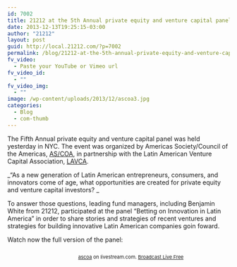 ```yaml
---
id: 7002
title: 21212 at the 5th Annual private equity and venture capital panel by AS/COA
date: 2013-12-13T19:25:15-03:00
author: "21212"
layout: post
guid: http://local.21212.com/?p=7002
permalink: /blog/21212-at-the-5th-annual-private-equity-and-venture-capital-panel-by-ascoa/
fv_video:
  - Paste your YouTube or Vimeo url
fv_video_id:
  - ""
fv_video_img:
  - ""
image: /wp-content/uploads/2013/12/ascoa3.jpg
categories:
  - Blog
  - com-thumb
---
```

The Fifth Annual private equity and venture capital panel was held yesterday in NYC. The event was organized by Americas Society/Council of the Americas, [AS/COA](http://www.as-coa.org/), in partnership with the Latin American Venture Capital Association, [LAVCA](http://www.lavca.org/).

_&#8220;As a new generation of Latin American entrepreneurs, consumers, and innovators come of age, what opportunities are created for private equity and venture capital investors? _

To answer those questions, leading fund managers, including Benjamin White from 21212, participated at the panel &#8220;Betting on Innovation in Latin America&#8221; in order to share stories and strategies of recent ventures and strategies for building innovative Latin American companies goin foward.

Watch now the full version of the panel:



<div style="font-size: 11px; padding-top: 10px; text-align: center; width: 560px;">
  <a title="Watch ascoa" href="http://www.livestream.com/ascoa?utm_source=lsplayer&utm_medium=embed&utm_campaign=footerlinks">ascoa</a> on livestream.com. <a title="Broadcast Live Free" href="http://www.livestream.com/?utm_source=lsplayer&utm_medium=embed&utm_campaign=footerlinks">Broadcast Live Free</a>
</div>

&nbsp;